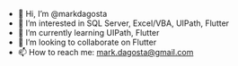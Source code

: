 - 👋 Hi, I’m @markdagosta
- 👀 I’m interested in SQL Server, Excel/VBA, UIPath, Flutter
- 🌱 I’m currently learning UIPath, Flutter
- 💞️ I’m looking to collaborate on Flutter
- 📫 How to reach me: mark.dagosta@gmail.com

<!---
markdagosta/markdagosta is a ✨ special ✨ repository because its `README.md` (this file) appears on your GitHub profile.
You can click the Preview link to take a look at your changes.
--->

